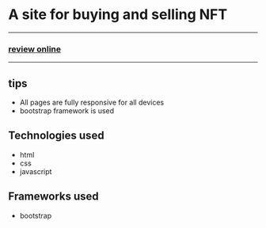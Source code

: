 <h1>A site for buying and selling NFT</h1>

<hr>

<h3>
  <a href="https://mmd-web.github.io/NFT-Site/">review online</a>
</h3>

<hr>

<h2>tips</h2>

- <span>All pages are fully responsive for all devices</span>
- <span>bootstrap framework is used</span>

<h2>Technologies used</h2>

- <span>html</span>
- <span>css</span>
- <span>javascript</span>

<h2>Frameworks used</h2>

- <span>bootstrap</span>
